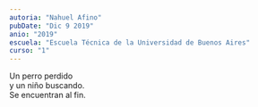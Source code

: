 ```yaml
---
autoria: "Nahuel Afino"
pubDate: "Dic 9 2019"
anio: "2019"
escuela: "Escuela Técnica de la Universidad de Buenos Aires"
curso: "1"
---
```

Un perro perdido\
y un niño buscando.\
Se encuentran al fin.
